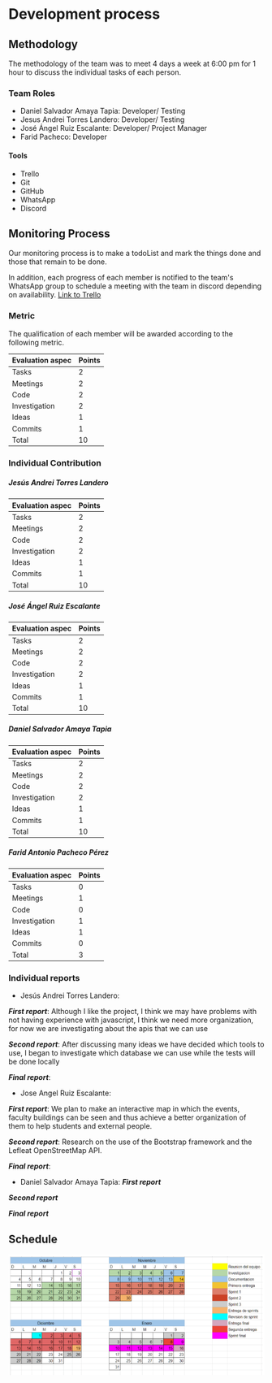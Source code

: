 
# Development process

## Methodology

The methodology of the team was to meet 4 days a week at 6:00 pm for 1 hour to discuss the individual tasks of each person.


### Team Roles

+ Daniel Salvador Amaya Tapia: Developer/ Testing
+ Jesus Andrei Torres Landero: Developer/ Testing
+ José Ángel Ruiz Escalante: Developer/ Project Manager
+ Farid Pacheco: Developer 


#### Tools

+ Trello
+ Git
+ GitHub
+ WhatsApp
+ Discord


## Monitoring Process

Our monitoring process is to make a todoList and mark the things done and those that remain to be done.

In addition, each progress of each member is notified to the team's WhatsApp group to schedule a meeting with the team in discord depending on availability.
[Link to Trello](https://trello.com/b/zuJK3nxW/proyecto-poo)



### Metric
The qualification of each member will be awarded according to the following metric.

| Evaluation aspec  | Points  | 
| ----------------- | ------- | 
| Tasks             |    2    |   
| Meetings          |    2    | 
| Code              |    2    | 
| Investigation     |    2    | 
| Ideas             |    1    | 
| Commits           |    1    | 
| Total             |    10   | 

### Individual Contribution

##### Jesús Andrei Torres Landero

| Evaluation aspec  | Points  | 
| ----------------- | ------- | 
| Tasks             |    2    |   
| Meetings          |    2    | 
| Code              |    2    | 
| Investigation     |    2    | 
| Ideas             |    1    | 
| Commits           |    1    | 
| Total             |    10   |

##### José Ángel Ruiz Escalante

| Evaluation aspec  | Points  | 
| ----------------- | ------- | 
| Tasks             |    2    |   
| Meetings          |    2    | 
| Code              |    2    | 
| Investigation     |    2    | 
| Ideas             |    1    | 
| Commits           |    1    | 
| Total             |    10   |

##### Daniel Salvador Amaya Tapia

| Evaluation aspec  | Points  | 
| ----------------- | ------- | 
| Tasks             |    2    |   
| Meetings          |    2    | 
| Code              |    2    | 
| Investigation     |    2    | 
| Ideas             |    1    | 
| Commits           |    1    | 
| Total             |    10   |

##### Farid Antonio Pacheco Pérez

| Evaluation aspec  | Points  | 
| ----------------- | ------- | 
| Tasks             |    0    |   
| Meetings          |    1    | 
| Code              |    0    | 
| Investigation     |    1    | 
| Ideas             |    1    | 
| Commits           |    0    | 
| Total             |    3    |

### Individual reports

+ Jesús Andrei Torres Landero:

***First report***: Although I like the project, I think we may have problems with not having experience with javascript, I think we need more organization, for now we are investigating about the apis that we can use

***Second report***: 
After discussing many ideas we have decided which tools to use, I began to investigate which database we can use while the tests will be done locally

***Final report***: 
+ Jose Angel Ruiz Escalante:

***First report***: We plan to make an interactive map in which the events, faculty buildings can be seen and thus achieve a better organization of them to help students and external people.

***Second report***: Research on the use of the Bootstrap framework and the Lefleat OpenStreetMap API.

***Final report***:
+ Daniel Salvador Amaya Tapia:
***First report***

***Second report***

***Final report***

## Schedule

![img](img/calendario.png)
